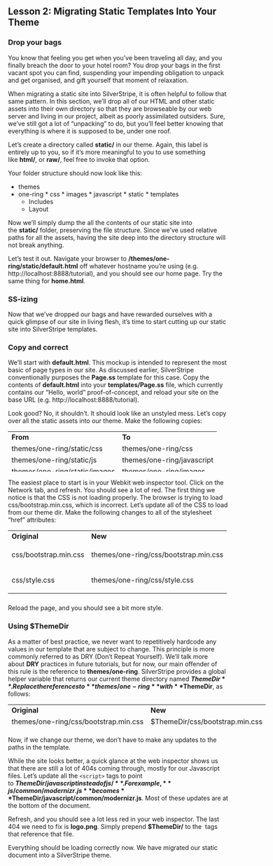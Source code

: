 ## Lesson 2: Migrating Static Templates Into Your Theme

### Drop your bags

You know that feeling you get when you’ve been traveling all day, and you finally breach the door to your hotel room? You drop your bags in the first vacant spot you can find, suspending your impending obligation to unpack and get organised, and gift yourself that moment of relaxation.

When migrating a static site into SilverStripe, it is often helpful to follow that same pattern. In this section, we’ll drop all of our HTML and other static assets into their own directory so that they are browseable by our web server and living in our project, albeit as poorly assimilated outsiders. Sure, we’ve still got a lot of “unpacking” to do, but you’ll feel better knowing that everything is where it is supposed to be, under one roof.

Let’s create a directory called **static/** in our theme. Again, this label is entirely up to you, so if it’s more meaningful to you to use something like **html/**, or **raw/**, feel free to invoke that option.

Your folder structure should now look like this:

*   themes
  *   one-ring
    *   css
    *   images
    *   javascript
    *   static
    *   templates
        *   Includes
        *   Layout

Now we’ll simply dump the all the contents of our static site into the **static/** folder, preserving the file structure. Since we’ve used relative paths for all the assets, having the site deep into the directory structure will not break anything.

Let’s test it out. Navigate your browser to **/themes/one-ring/static/default.html** off whatever hostname you’re using (e.g. http://localhost:8888/tutorial), and you should see our home page. Try the same thing for **home.html**.

### SS-izing

Now that we’ve dropped our bags and have rewarded ourselves with a quick glimpse of our site in living flesh, it’s time to start cutting up our static site into SilverStripe templates.

### Copy and correct

We’ll start with **default.html**. This mockup is intended to represent the most basic of page types in our site. As discussed earlier, SilverStripe conventionally purposes the **Page.ss** template for this case. Copy the contents of **default.html** into your **templates/Page.ss** file, which currently contains our “Hello, world” proof-of-concept, and reload your site on the base URL (e.g. http://localhost:8888/tutorial).

Look good? No, it shouldn’t. It should look like an unstyled mess. Let’s copy over all the static assets into our theme. Make the following copies:

<table style="width: 624px; height: 92px;">

<tbody>

<tr>

<td><strong>From</strong></td>

<td><strong>To</strong></td>

</tr>

<tr>

<td>themes/one-ring/static/css</td>

<td>themes/one-ring/css</td>

</tr>

<tr>

<td>themes/one-ring/static/js</td>

<td>themes/one-ring/javascript</td>

</tr>

<tr>

<td>themes/one-ring/static/images</td>

<td>themes/one-ring/images</td>

</tr>

<tr>

<td>themes/one-ring/static/fonts</td>

<td>themes/one-ring/fonts</td>

</tr>

</tbody>

</table>

The easiest place to start is in your Webkit web inspector tool. Click on the Network tab, and refresh. You should see a lot of red. The first thing we notice is that the CSS is not loading properly. The browser is trying to load css/bootstrap.min.css, which is incorrect. Let’s update all of the CSS to load from our theme dir. Make the following changes to all of the stylesheet “href” attributes:

<table style="width: 630px; height: 152px;">

<tbody>

<tr>

<td><strong>Original</strong></td>

<td><strong>New</strong></td>

</tr>

<tr>

<td>

css/bootstrap.min.css

</td>

<td>

themes/one-ring/css/bootstrap.min.css

</td>

</tr>

<tr>

<td>

css/style.css

</td>

<td>

themes/one-ring/css/style.css

</td>

</tr>

</tbody>

</table>

Reload the page, and you should see a bit more style.

### Using $ThemeDir

As a matter of best practice, we never want to repetitively hardcode any values in our template that are subject to change. This principle is more commonly referred to as DRY (Don’t Repeat Yourself). We’ll talk more about **DRY** practices in future tutorials, but for now, our main offender of this rule is the reference to **themes/one-ring**. SilverStripe provides a global helper variable that returns our current theme directory named **$ThemeDir**. Replace the references to **themes/one-ring** with **$ThemeDir**, as follows:

<table style="width: 688px; height: 56px;">

<tbody>

<tr>

<td><strong>Original</strong></td>

<td><strong>New</strong></td>

</tr>

<tr>

<td>themes/one-ring/css/bootstrap.min.css</td>

<td>$ThemeDir/css/bootstrap.min.css</td>

</tr>

<tr>

<td>themes/one-ring/css/style.css</td>

<td>$ThemeDir/css/style.css</td>

</tr>

</tbody>

</table>

Now, if we change our theme, we don’t have to make any updates to the paths in the template.

While the site looks better, a quick glance at the web inspector shows us that there are still a lot of 404s coming through, mostly for our Javascript files. Let’s update all the `<script>` tags to point to **$ThemeDir/javascript instead of js/ **. For example, **js/common/modernizr.js** becomes **$ThemeDir/javascript/common/modernizr.js**. Most of these updates are at the bottom of the document.

Refresh, and you should see a lot less red in your web inspector. The last 404 we need to fix is **logo.png**. Simply prepend **$ThemeDir/** to the <img> tags that reference that file.

Everything should be loading correctly now. We have migrated our static document into a SilverStripe theme.
